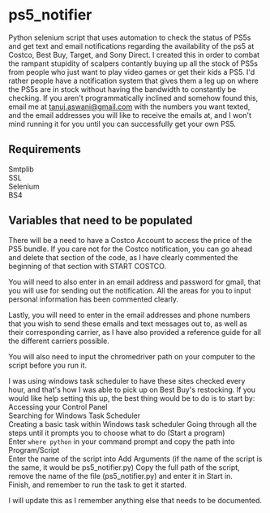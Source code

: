 # ps5_notifier
Python selenium script that uses automation to check the status of PS5s and get text and email notifications regarding the availability of the ps5 at Costco, Best Buy, Target, and Sony Direct. I created this in order to combat the rampant stupidity of scalpers contantly buying up all the stock of PS5s from people who just want to play video games or get their kids a PS5. I'd rather people have a notification system that gives them a leg up on where the PS5s are in stock without having the bandwidth to constantly be checking. If you aren't programmatically inclined and somehow found this, email me at tanuj.aswani@gmail.com with the numbers you want texted, and the email addresses you will like to receive the emails at, and I won't mind running it for you until you can successfully get your own PS5. 

## Requirements
Smtplib  
SSL  
Selenium  
BS4  
## Variables that need to be populated
There will be a need to have a Costco Account to access the price of the PS5 bundle. If you care not for the Costco notification, you can go ahead and delete that section of the code, as I have clearly commented the beginning of that section with START COSTCO.  
  
You will need to also enter in an email address and password for gmail, that you will use for sending out the notification. All the areas for you to input personal information has been commented clearly.  
  
Lastly, you will need to enter in the email addresses and phone numbers that you wish to send these emails and text messages out to, as well as their corresponding carrier, as I have also provided a reference guide for all the different carriers possible.  
  
You will also need to input the chromedriver path on your computer to the script before you run it. 
  

I was using windows task scheduler to have these sites checked every hour, and that's how I was able to pick up on Best Buy's restocking. If you would like help setting this up, the best thing would be to do is to start by:  
Accessing your Control Panel  
Searching for Windows Task Scheduler  
Creating a basic task within Windows task scheduler
Going through all the steps until it prompts you to choose what to do (Start a program)  
Enter ```where python``` in your command prompt and copy the path into Program/Script  
Enter the name of the script into Add Arguments (if the name of the script is the same, it would be ps5_notifier.py)
Copy the full path of the script, remove the name of the file (ps5_notifier.py) and enter it in Start in.  
Finish, and remember to run the task to get it started.  

I will update this as I remember anything else that needs to be documented. 
